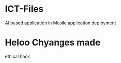 # ICT-Files
AI based application in Mobile application deployment

# Heloo Chyanges made
ethical hack
